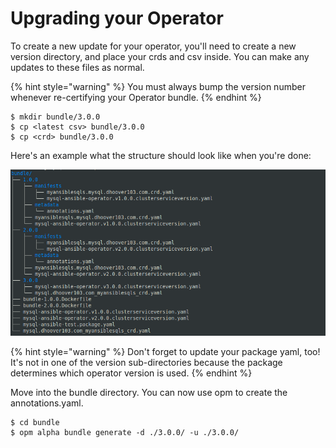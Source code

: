 # Upgrading your Operator

To create a new update for your operator, you'll need to create a new version directory, and place your crds and csv inside. You can make any updates to these files as normal.&#x20;

{% hint style="warning" %}
You must always bump the version number whenever re-certifying your Operator bundle.
{% endhint %}

```
$ mkdir bundle/3.0.0
$ cp <latest csv> bundle/3.0.0
$ cp <crd> bundle/3.0.0
```

Here's an example what the structure should look like when you're done:

![](../.gitbook/assets/metatdat.png)

{% hint style="warning" %}
Don't forget to update your package yaml, too! It's not in one of the version sub-directories because the package determines which operator version is used.
{% endhint %}

Move into the bundle directory. You can now use opm to create the annotations.yaml.

```
$ cd bundle
$ opm alpha bundle generate -d ./3.0.0/ -u ./3.0.0/
```

